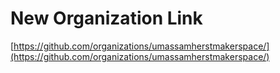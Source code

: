 # New Organization Link
[https://github.com/organizations/umassamherstmakerspace/](https://github.com/organizations/umassamherstmakerspace/)
